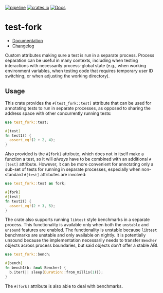 [![pipeline](https://github.com/d-e-s-o/test-fork/actions/workflows/test.yml/badge.svg?branch=main)](https://github.com/d-e-s-o/test-fork/actions/workflows/test.yml)
[![crates.io](https://img.shields.io/crates/v/test-fork.svg)](https://crates.io/crates/test-fork)
[![Docs](https://docs.rs/test-fork/badge.svg)](https://docs.rs/test-fork)

test-fork
=========

- [Documentation][docs-rs]
- [Changelog](CHANGELOG.md)

Custom attributes making sure a test is run in a separate process.
Process separation can be useful in many contexts, including when
testing interactions with necessarily process-global state (e.g., when
working environment variables, when testing code that requires temporary
user ID switching, or when adjusting the working directory).

Usage
-----
This crate provides the `#[test_fork::test]` attribute that can be used
for annotating tests to run in separate processes, as opposed to sharing
the address space with other concurrently running tests:
```rust
use test_fork::test;

#[test]
fn test1() {
  assert_eq!(2 + 2, 4);
}
```

Also provided is the `#[fork]` attribute, which does not in itself make
a function a test, so it will *always* have to be combined with an
additional `#[test]` attribute. However, it can be more convenient for
annotating only a sub-set of tests for running in separate processes,
especially when non-standard `#[test]` attributes are involved:
```rust
use test_fork::test as fork;

#[fork]
#[test]
fn test2() {
  assert_eq!(2 + 3, 5);
}
```

The crate also supports running `libtest` style benchmarks in a separate
process. This functionality is available only when both the `unstable`
and `unsound` features are enabled. The functionality is unstable
because `libtest` benchmarks are unstable and only available on nightly.
It is potentially unsound because the implementation necessarily needs
to transfer `Bencher` objects across process boundaries, but said
objects don't offer a stable ABI.

```rust
use test_fork::bench;

#[bench]
fn bench1(b: &mut Bencher) {
  b.iter(|| sleep(Duration::from_millis(1)));
}
```

The `#[fork]` attribute is also able to deal with benchmarks.

[docs-rs]: https://docs.rs/test-fork
